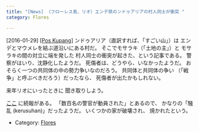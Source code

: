 ```yaml
---
title: "[News] （フローレス島、リオ）エンデ県のンドゥアリアの村人同士が衝突 "
category: Flores

---
```


[2016-01-29] [[Pos Kupang]](http://kupang.tribunnews.com/2016/01/28/warga-nduaria-bentrok)  ンドゥアリア（直訳すれば、「すごい山」）は
エンデとマウメレを結ぶ道沿いにある村だ。
そこでモサラキ（「土地の主」）と
モサラキの間の対立に端を発した
村人同士の衝突が起きた、という記事である。
警察がはいり、沈静化したようだ。
死傷者は、どうやら、いなかったようだ。
おそらく一つの共同体の中の勢力争いなのだろう。
共同体と共同体の争い
（「戦争」と呼ぶべきだろう）だったなら、
死傷者が出たかもしれない。

 来年リオにいったときに
聞き取りしよう。

 [ここ](http://bit.ly/1Q0cX3y)
に続報がある。
「数百名の警官が動員された」とあるので、
かなりの「騒乱 (kerusuhan)」だったようだ。
いくつかの家が破壊され、
焼かれたという。

- Category: [Flores](categories.html#Flores)

